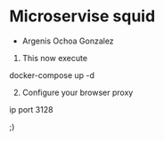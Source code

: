 # Microservise squid
* Argenis Ochoa Gonzalez

1. This now execute

docker-compose up -d


2. Configure your browser proxy

ip port 3128


;)
